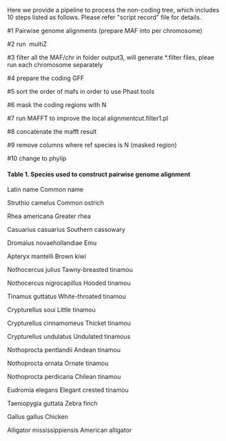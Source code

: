 Here we provide a pipeline to process the non-coding tree, which includes 10 steps listed as follows. Please refer "script record" file for details.

#1 Pairwise genome alignments (prepare MAF into per chromosome)

#2 run  multiZ

#3 filter all the MAF/chr in folder output3, will generate *.filter files, pleae run each chromosome separately

#4 prepare the coding GFF

#5 sort the order of mafs in order to use Phast tools

#6 mask the coding regions with N

#7 run MAFFT to improve the local alignmentcut.filter1.pl

#8 concatenate the mafft result

#9 remove columns where ref species is N (masked region)

#10 change to phylip


####  Table 1. Species used to construct pairwise genome alignment ###      
Latin name	Common name

Struthio camelus	Common ostrich

Rhea americana	Greater rhea

Casuarius casuarius	Southern cassowary

Dromaius novaehollandiae	Emu

Apteryx mantelli	Brown kiwi

Nothocercus julius	Tawny-breasted tinamou

Nothocercus nigrocapillus	Hooded tinamou

Tinamus guttatus	White-throated tinamou

Crypturellus soui	Little tinamou

Crypturellus cinnamomeus	Thicket tinamou

Crypturellus undulatus	Undulated tinamous

Nothoprocta pentlandii	Andean tinamou

Nothoprocta ornata	Ornate tinamou

Nothoprocta perdicaria	Chilean tinamou

Eudromia elegans	Elegant crested tinamou

Taeniopygia guttata	Zebra finch

Gallus gallus	Chicken

Alligator mississippiensis	American alligator
